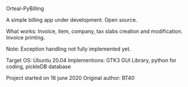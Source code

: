 Orteal-PyBilling

A simple billing app under development. Open source. 

What works: Invoice, item, company, tax slabs creation and modification. Invoice printing.

Note: Exception handling not fully implemented yet.

Target OS: Ubuntu 20.04
Implementions: GTK3 GUI Library, python for coding, pickleDB database 

Project started on 16 june 2020
Original author: BT40
